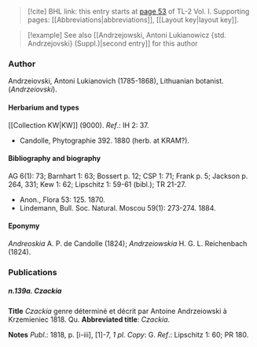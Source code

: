 > [!cite] BHL link: this entry starts at [page 53](https://www.biodiversitylibrary.org/item/103414#page/101/mode/1up) of TL-2 Vol. I.
> Supporting pages: [[Abbreviations|abbreviations]], [[Layout key|layout key]].

> [!example] See also [[Andrzejowski, Antoni Lukianowicz {std. Andrzejovski} (Suppl.)|second entry]] for this author

### Author

Andrzeiovski, Antoni Lukianovich (1785-1868), Lithuanian botanist. (*Andrzeiovski*).

#### Herbarium and types

[[Collection KW|KW]] (9000).
*Ref*.: IH 2: 37.
- Candolle, Phytographie 392. 1880 (herb. at KRAM?).

#### Bibliography and biography

AG 6(1): 73; Barnhart 1: 63; Bossert p. 12; CSP 1: 71; Frank p. 5; Jackson p. 264, 331; Kew 1: 62; Lipschitz 1: 59-61 (bibl.); TR 21-27.
- Anon., Flora 53: 125. 1870.
- Lindemann, Bull. Soc. Natural. Moscou 59(1): 273-274. 1884.

#### Eponymy

*Andreoskia* A. P. de Candolle (1824); *Andrzeiowskia* H. G. L. Reichenbach (1824).

### Publications

##### n.139a. Czackia

**Title**
*Czackia* genre déterminé et décrit par Antoine Andrzeiowski à Krzemieniec 1818. Qu.
**Abbreviated title**: *Czackia*.

**Notes**
*Publ*.: 1818, p. \[i-iii\], \[1\]-7, *1 pl. Copy*: G.
*Ref*.: Lipschitz 1: 60; PR 180.

